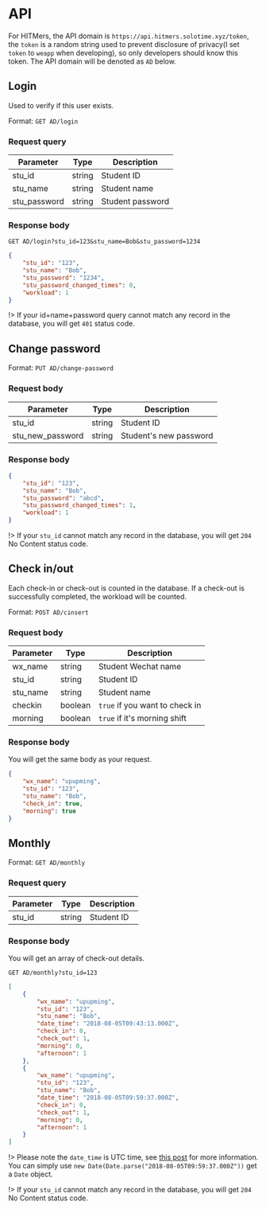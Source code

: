 # API

For HITMers, the API domain is `https://api.hitmers.solotime.xyz/token`, the `token` is a random string used to prevent disclosure of privacy(I set `token` to `weapp` when developing), so only developers should know this token. The API domain will be denoted as `AD` below.

## Login

Used to verify if this user exists.

Format: `GET AD/login`

### Request query

|Parameter|Type|Description|
|---------|----|-----------|
|stu_id|string|Student ID|
|stu_name|string|Student name|
|stu_password|string|Student password|

### Response body

`GET AD/login?stu_id=123&stu_name=Bob&stu_password=1234`

```json
{
    "stu_id": "123",
    "stu_name": "Bob",
    "stu_password": "1234",
    "stu_password_changed_times": 0,
    "workload": 1
}
```

!> If your id+name+password query cannot match any record in the database, you will get `401` status code.

## Change password

Format: `PUT AD/change-password`

### Request body

|Parameter|Type|Description|
|---------|----|-----------|
|stu_id|string|Student ID|
|stu_new_password|string|Student's new password|

### Response body

```json
{
    "stu_id": "123",
    "stu_name": "Bob",
    "stu_password": "abcd",
    "stu_password_changed_times": 1,
    "workload": 1
}
```
!> If your `stu_id` cannot match any record in the database, you will get `204` No Content status code.

## Check in/out

Each check-in or check-out is counted in the database. If a check-out is successfully completed, the workload will be counted.

Format: `POST AD/cinsert`

### Request body

|Parameter|Type|Description|
|---------|----|-----------|
|wx_name|string|Student Wechat name|
|stu_id|string|Student ID|
|stu_name|string|Student name|
|checkin|boolean|`true` if you want to check in|
|morning|boolean|`true` if it's morning shift|

### Response body

You will get the same body as your request.

```json
{
    "wx_name": "upupming",
    "stu_id": "123",
    "stu_name": "Bob",
    "check_in": true,
    "morning": true
}
```

## Monthly

Format: `GET AD/monthly`

### Request query

|Parameter|Type|Description|
|---------|----|-----------|
|stu_id|string|Student ID|

### Response body

You will get an array of check-out details.

`GET AD/monthly?stu_id=123`

```json
[
    {
        "wx_name": "upupming",
        "stu_id": "123",
        "stu_name": "Bob",
        "date_time": "2018-08-05T09:43:13.000Z",
        "check_in": 0,
        "check_out": 1,
        "morning": 0,
        "afternoon": 1
    },
    {
        "wx_name": "upupming",
        "stu_id": "123",
        "stu_name": "Bob",
        "date_time": "2018-08-05T09:59:37.000Z",
        "check_in": 0,
        "check_out": 1,
        "morning": 0,
        "afternoon": 1
    }
]
```

!> Please note the `date_time` is UTC time, see [this post](https://stackoverflow.com/questions/1486476/json-stringify-changes-time-of-date-because-of-utc) for more information. You can simply use `new Date(Date.parse("2018-08-05T09:59:37.000Z"))` get a `Date` object.

!> If your `stu_id` cannot match any record in the database, you will get `204` No Content status code.